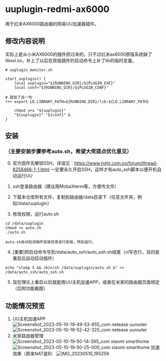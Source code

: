 # uuplugin-redmi-ax6000
用于红米AX6000路由器的网易UU加速器插件。

## 修改内容说明
实际上是从小米AX6000的插件抓过来的，只不过红米ax6000原版系统缺了libssl.so，补上了以后在原版插件的启动命令上补了lib的临时变量。
```
# uuplugin_monitor.sh

start_uuplugin() {
    local uuplugin="${RUNNING_DIR}/${PLUGIN_EXE}"
    local conf="${RUNNING_DIR}/${PLUGIN_CONF}"

# 就加了这一句
+++ export LD_LIBRARY_PATH=${RUNNING_DIR}/lib:${LD_LIBRARY_PATH}

    chmod u+x "${uuplugin}"
    "${uuplugin}" "${conf}" &
}
```

## 安装
### （主要安装步骤参考auto.sh，希望大佬提点优化意见）
0. 官方固件先解锁SSH，详请见：https://www.right.com.cn/forum/thread-8258466-1-1.html 
 一定要永久开启SSH，这样才有auto_ssh脚本以便开机自动运行UU

1. ssh登录路由器（建议用MobaXterm等，方便传文件）

2. 下载本仓库所有文件，复制到路由器/data目录下（任意文件夹，例如/data/uuplugin）
3. 修改权限，运行auto.sh
```
cd /data/uuplugin
chmod +x auto.sh
./auto.sh
```
    auto.sh自动检测插件安装目录进行安装，然后运行。

4. [重要]把启动命令写到/data/auto_ssh/auto_ssh.sh结尾（vi写也行，目的是重启后自动启动插件）
```
echo "sleep 5 && /bin/sh /data/uuplugin/auto.sh &" >> /data/auto_ssh/auto_ssh.sh
```
5. 现在理论上重启以后就能用UU主机加速APP，或者在米家的路由器页面绑定（后附功能截图）

## 功能情况预览
1. UU主机加速APP
![Screenshot_2023-05-10-19-49-53-855_com netease uurouter](https://github.com/edwardvon/uuplugin-redmi-ax6000/assets/16309465/ecbc182c-e42f-4af8-92d5-705b647c337e)
![Screenshot_2023-05-10-19-52-42-325_com netease uurouter](https://github.com/edwardvon/uuplugin-redmi-ax6000/assets/16309465/a40217c7-143d-4735-bda3-f72de4fe6fec)
2. 米家路由器管理
![Screenshot_2023-05-10-19-50-14-395_com xiaomi smarthome](https://github.com/edwardvon/uuplugin-redmi-ax6000/assets/16309465/fae42e1a-1eab-49a0-8765-48de663bea33)
![Screenshot_2023-05-10-19-50-25-000_com xiaomi smarthome](https://github.com/edwardvon/uuplugin-redmi-ax6000/assets/16309465/5c918737-c4cc-4b85-882c-0c7d0da4547b)
加速效果（原来NAT是B）
![IMG_20230510_195259](https://github.com/edwardvon/uuplugin-redmi-ax6000/assets/16309465/99da914e-0610-4061-b483-ebfa3c2bfb73)
